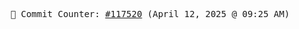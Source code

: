 <p align="center">
    <samp>
        📮 Commit Counter: <a href="https://github.com/Javascript-void0/Javascript-void0/commits/main">#117520</a> (April 12, 2025 @ 09:25 AM)
    </samp>
</p>